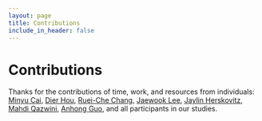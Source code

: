 ```yaml
---
layout: page
title: Contributions
include_in_header: false
---
```


# Contributions

Thanks for the contributions of time, work, and resources from individuals: [Minyu Cai](https://www.linkedin.com/in/%E6%97%BB%E5%AE%87-%E8%94%A1-19ba69236"), [Dier Hou](https://www.linkedin.com/in/dier-hou-614178227/), [Ruei-Che Chang](https://rueiche.me/), [Jaewook Lee](https://jaewook-lee.com/), [Jaylin Herskovitz](https://jayl.in/), [Mahdi Qazwini](https://www.linkedin.com/in/qazwini/), [Anhong Guo](https://guoanhong.com/), and all participants in our studies. 